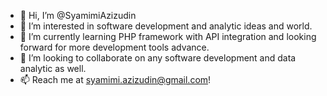 - 👋 Hi, I’m @SyamimiAzizudin
- 👀 I’m interested in software development and analytic ideas and world.
- 🌱 I’m currently learning PHP framework with API integration and looking forward for more development tools advance.
- 💞️ I’m looking to collaborate on any software development and data analytic as well.
- 📫 Reach me at syamimi.azizudin@gmail.com!

<!---
SyamimiAzizudin/SyamimiAzizudin is a ✨ special ✨ repository because its `README.md` (this file) appears on your GitHub profile.
You can click the Preview link to take a look at your changes.
--->

